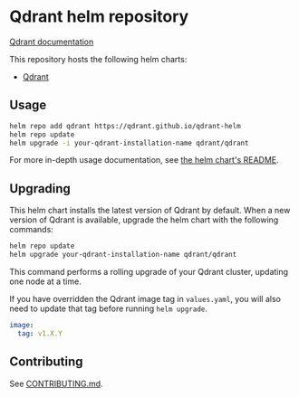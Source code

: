 # Qdrant helm repository

[Qdrant documentation](https://qdrant.tech/documentation/)

This repository hosts the following helm charts:

* [Qdrant](charts/qdrant/README.md)

## Usage

```bash
helm repo add qdrant https://qdrant.github.io/qdrant-helm
helm repo update
helm upgrade -i your-qdrant-installation-name qdrant/qdrant
```

For more in-depth usage documentation, see [the helm chart's README](charts/qdrant/README.md).

## Upgrading

This helm chart installs the latest version of Qdrant by default. When a new version of Qdrant is available, upgrade the helm chart with the following commands:

```bash
helm repo update
helm upgrade your-qdrant-installation-name qdrant/qdrant
```

This command performs a rolling upgrade of your Qdrant cluster, updating one node at a time.

If you have overridden the Qdrant image tag in `values.yaml`, you will also need to update that tag before running `helm upgrade`.

```yaml
image:
  tag: v1.X.Y
```

## Contributing

See [CONTRIBUTING.md](./CONTRIBUTING.md).
